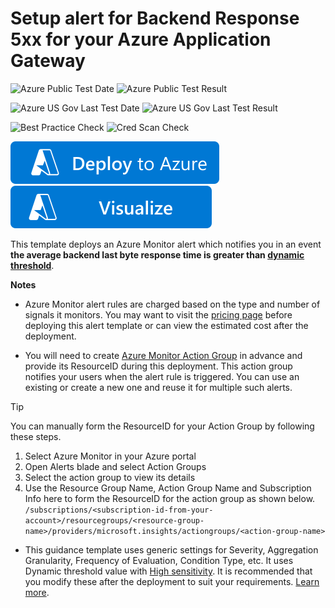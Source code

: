 # Setup alert for Backend Response 5xx for your Azure Application Gateway 

![Azure Public Test Date](https://azurequickstartsservice.blob.core.windows.net/badges/demos/ag-alert-backend-5xx/PublicLastTestDate.svg)
![Azure Public Test Result](https://azurequickstartsservice.blob.core.windows.net/badges/demos/ag-alert-backend-5xx/PublicDeployment.svg)

![Azure US Gov Last Test Date](https://azurequickstartsservice.blob.core.windows.net/badges/demos/ag-alert-backend-5xx/FairfaxLastTestDate.svg)
![Azure US Gov Last Test Result](https://azurequickstartsservice.blob.core.windows.net/badges/demos/ag-alert-backend-5xx/FairfaxDeployment.svg)

![Best Practice Check](https://azurequickstartsservice.blob.core.windows.net/badges/demos/ag-alert-backend-5xx/BestPracticeResult.svg)
![Cred Scan Check](https://azurequickstartsservice.blob.core.windows.net/badges/demos/ag-alert-backend-5xx/CredScanResult.svg)


[![Deploy To Azure](https://raw.githubusercontent.com/Azure/azure-quickstart-templates/master/1-CONTRIBUTION-GUIDE/images/deploytoazure.svg?sanitize=true)](https://portal.azure.com/#create/Microsoft.Template/uri/https%3A%2F%2Fraw.githubusercontent.com%2FAzure%2Fazure-quickstart-templates%2Fmaster%2Fdemos%2Fag-alert-backend-lastbyte-resp%2Fazuredeploy.json)
[![Visualize](https://raw.githubusercontent.com/Azure/azure-quickstart-templates/master/1-CONTRIBUTION-GUIDE/images/visualizebutton.svg?sanitize=true)](http://armviz.io/#/?load=https%3A%2F%2Fraw.githubusercontent.com%2FAzure%2Fazure-quickstart-templates%2Fmaster%2Fdemos%2Fag-alert-backend-lastbyte-resp%2Fazuredeploy.json)

This template deploys an Azure Monitor alert which notifies you in an event **the average backend last byte response time is greater than [dynamic threshold](https://docs.microsoft.com/en-us/azure/azure-monitor/alerts/alerts-dynamic-thresholds)**.  

**Notes**

- Azure Monitor alert rules are charged based on the type and number of signals it monitors. You may want to visit the [pricing page](https://azure.microsoft.com/en-in/pricing/details/monitor/) before deploying this alert template or can view the estimated cost after the deployment. 

- You will need to create [Azure Monitor Action Group](https://docs.microsoft.com/en-us/azure/azure-monitor/alerts/action-groups) in advance and provide its ResourceID during this deployment. This action group notifies your users when the alert rule is triggered. You can use an existing or create a new one and reuse it for multiple such alerts.

>[!TIP]
> You can manually form the ResourceID for your Action Group by following these steps.
> 1. Select Azure Monitor in your Azure portal
> 1. Open Alerts blade and select Action Groups
> 1. Select the action group to view its details
> 1. Use the Resource Group Name, Action Group Name and Subscription Info here to form the ResourceID for the action group as shown below. <br>
> `/subscriptions/<subscription-id-from-your-account>/resourcegroups/<resource-group-name>/providers/microsoft.insights/actiongroups/<action-group-name>` 

- This guidance template uses generic settings for Severity, Aggregation Granularity, Frequency of Evaluation, Condition Type, etc. It uses Dynamic threshold value with [High sensitivity](https://docs.microsoft.com/en-us/azure/azure-monitor/alerts/alerts-dynamic-thresholds#what-does-sensitivity-setting-in-dynamic-thresholds-mean). It is recommended that you modify these after the deployment to suit your requirements. [Learn more](https://docs.microsoft.com/en-us/azure/azure-monitor/alerts/alerts-metric-overview).
